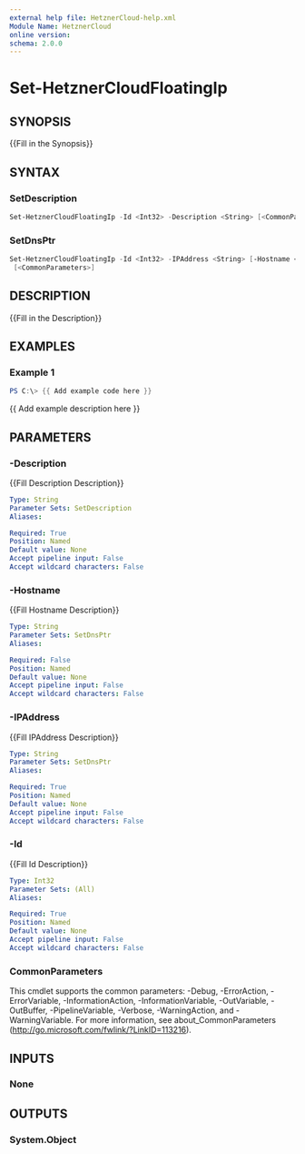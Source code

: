 ```yaml
---
external help file: HetznerCloud-help.xml
Module Name: HetznerCloud
online version:
schema: 2.0.0
---
```


# Set-HetznerCloudFloatingIp

## SYNOPSIS

{{Fill in the Synopsis}}

## SYNTAX

### SetDescription

```powershell
Set-HetznerCloudFloatingIp -Id <Int32> -Description <String> [<CommonParameters>]
```

### SetDnsPtr

```powershell
Set-HetznerCloudFloatingIp -Id <Int32> -IPAddress <String> [-Hostname <String>]
 [<CommonParameters>]
```

## DESCRIPTION

{{Fill in the Description}}

## EXAMPLES

### Example 1

```powershell
PS C:\> {{ Add example code here }}
```

{{ Add example description here }}

## PARAMETERS

### -Description

{{Fill Description Description}}

```yaml
Type: String
Parameter Sets: SetDescription
Aliases:

Required: True
Position: Named
Default value: None
Accept pipeline input: False
Accept wildcard characters: False
```

### -Hostname

{{Fill Hostname Description}}

```yaml
Type: String
Parameter Sets: SetDnsPtr
Aliases:

Required: False
Position: Named
Default value: None
Accept pipeline input: False
Accept wildcard characters: False
```

### -IPAddress

{{Fill IPAddress Description}}

```yaml
Type: String
Parameter Sets: SetDnsPtr
Aliases:

Required: True
Position: Named
Default value: None
Accept pipeline input: False
Accept wildcard characters: False
```

### -Id

{{Fill Id Description}}

```yaml
Type: Int32
Parameter Sets: (All)
Aliases:

Required: True
Position: Named
Default value: None
Accept pipeline input: False
Accept wildcard characters: False
```

### CommonParameters

This cmdlet supports the common parameters: -Debug, -ErrorAction, -ErrorVariable, -InformationAction, -InformationVariable, -OutVariable, -OutBuffer, -PipelineVariable, -Verbose, -WarningAction, and -WarningVariable.
For more information, see about_CommonParameters (http://go.microsoft.com/fwlink/?LinkID=113216).

## INPUTS

### None

## OUTPUTS

### System.Object
